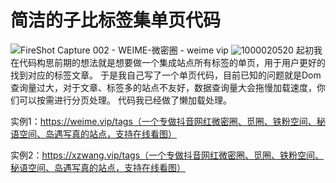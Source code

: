 # 简洁的子比标签集单页代码
![FireShot Capture 002 - WEIME-微密圈 -  weime vip](https://github.com/user-attachments/assets/d71e505f-a1c3-4b13-80d7-7852bd942607)
![1000020520](https://github.com/user-attachments/assets/36f2591b-8597-49d5-981c-a4c8730653d1)
起初我在代码构思前期的想法就是想要做一个集成站点所有标签的单页，用于用户更好的找到对应的标签文章。
于是我自己写了一个单页代码，目前已知的问题就是Dom查询量过大，对于文章、标签多的站点不友好，数据查询量大会拖慢加载速度，你们可以按需进行分页处理。
代码我已经做了懒加载处理。

实例1：https://weime.vip/tags（一个专做抖音网红微密圈、觅圈、铁粉空间、秘语空间、岛遇写真的站点，支持在线看图）

实例2：https://xzwang.vip/tags（一个专做抖音网红微密圈、觅圈、铁粉空间、秘语空间、岛遇写真的站点，支持在线看图）
